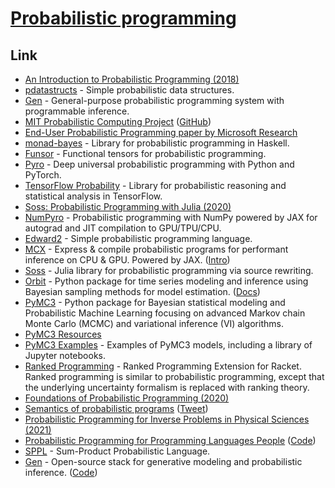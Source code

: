 # [Probabilistic programming](http://www.probabilistic-programming.org/wiki/Home)

## Link

- [An Introduction to Probabilistic Programming (2018)](https://arxiv.org/abs/1809.10756)
- [pdatastructs](https://github.com/crepererum/pdatastructs.rs) - Simple probabilistic data structures.
- [Gen](https://github.com/probcomp/Gen) - General-purpose probabilistic programming system with programmable inference.
- [MIT Probabilistic Computing Project](http://probcomp.csail.mit.edu/) ([GitHub](https://github.com/probcomp))
- [End-User Probabilistic Programming paper by Microsoft Research](https://www.cs.uoregon.edu/research/summerschool/summer19/lecture_notes/DRAFT___Probabilistic_Programming_for_End_Users.pdf)
- [monad-bayes](https://github.com/adscib/monad-bayes) - Library for probabilistic programming in Haskell.
- [Funsor](https://github.com/pyro-ppl/funsor) - Functional tensors for probabilistic programming.
- [Pyro](https://github.com/pyro-ppl/pyro) - Deep universal probabilistic programming with Python and PyTorch.
- [TensorFlow Probability](https://github.com/tensorflow/probability) - Library for probabilistic reasoning and statistical analysis in TensorFlow.
- [Soss: Probabilistic Programming with Julia (2020)](https://notamonadtutorial.com/soss-probabilistic-programming-with-julia-6acc5add5549)
- [NumPyro](https://github.com/pyro-ppl/numpyro) - Probabilistic programming with NumPy powered by JAX for autograd and JIT compilation to GPU/TPU/CPU.
- [Edward2](https://github.com/google/edward2) - Simple probabilistic programming language.
- [MCX](https://github.com/rlouf/mcx) - Express & compile probabilistic programs for performant inference on CPU & GPU. Powered by JAX. ([Intro](https://rlouf.github.io/post/introduce_mcx/))
- [Soss](https://github.com/cscherrer/Soss.jl) - Julia library for probabilistic programming via source rewriting.
- [Orbit](https://github.com/uber/orbit) - Python package for time series modeling and inference using Bayesian sampling methods for model estimation. ([Docs](https://uber.github.io/orbit/))
- [PyMC3](https://github.com/pymc-devs/pymc3) - Python package for Bayesian statistical modeling and Probabilistic Machine Learning focusing on advanced Markov chain Monte Carlo (MCMC) and variational inference (VI) algorithms.
- [PyMC3 Resources](https://github.com/pymc-devs/resources)
- [PyMC3 Examples](https://github.com/pymc-devs/pymc-examples) - Examples of PyMC3 models, including a library of Jupyter notebooks.
- [Ranked Programming](https://github.com/tjitze/ranked-programming) - Ranked Programming Extension for Racket. Ranked programming is similar to probabilistic programming, except that the underlying uncertainty formalism is replaced with ranking theory.
- [Foundations of Probabilistic Programming (2020)](https://www.cambridge.org/core/books/foundations-of-probabilistic-programming/819623B1B5B33836476618AC0621F0EE)
- [Semantics of probabilistic programs](https://ieeexplore.ieee.org/document/4568006) ([Tweet](https://twitter.com/tobycmurray/status/1382137010043817986))
- [Probabilistic Programming for Inverse Problems in Physical Sciences (2021)](https://www.iiia.csic.es/en-us/news-events/seminar-details/?seminar_id=35)
- [Probabilistic Programming for Programming Languages People](http://adriansampson.net/doc/ppl.html) ([Code](https://github.com/sampsyo/ppl-intro))
- [SPPL](https://github.com/probcomp/sppl) - Sum-Product Probabilistic Language.
- [Gen](https://www.gen.dev/) - Open-source stack for generative modeling and probabilistic inference. ([Code](https://github.com/probcomp/Gen.jl))
